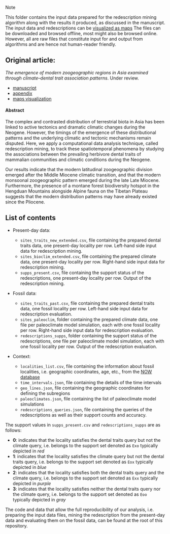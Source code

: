 > [!NOTE]
> This folder contains the input data prepared for the redescription mining algorithm along with the results it produced, as discussed in the manuscript.
> The input data and redescriptions can be [visualized as maps](https://zliobaite.github.io/redescription-asia-neogene/)
> The files can be downloaded and browsed offline, most might also be browsed online. However, all are raw files that constitute input for and output from algorithms and are hence not human-reader friendly.

## Original article:
*The emergence of modern zoogeographic regions in Asia examined through climate–dental trait association patterns*. Under review.

- [manuscript](../../manuscript.pdf)
- [appendix](../../appendix.pdf)
- [maps visualization](https://zliobaite.github.io/redescription-asia-neogene/)

#### Abstract
The complex and contrasted distribution of terrestrial biota in Asia has been linked to active tectonics and dramatic climatic changes during the Neogene.
However, the timings of the emergence of these distributional patterns and the underlying climatic and tectonic mechanisms remain disputed. 
Here, we apply a computational data analysis technique, called redescription mining, to track these spatiotemporal phenomena by studying the associations between the prevailing herbivore dental traits of mammalian communities and climatic conditions during the Neogene. 

Our results indicate that the modern latitudinal zoogeographic division emerged after the Middle Miocene climatic transition, and that the modern monsoonal zoogeographic pattern emerged during the late Late Miocene.
Furthermore, the presence of a montane forest biodiversity hotspot in the Hengduan Mountains alongside Alpine fauna on the Tibetan Plateau suggests that the modern distribution patterns may have already existed since the Pliocene.

## List of contents

- Present-day data:
    - `sites_traits_new_extended.csv`, file containing the prepared dental traits data, one present-day locality per row. Left-hand side input data for redescription mining.
    - `sites_bioclim_extended.csv`, file containing the prepared climate data, one present-day locality per row. Right-hand side input data for redescription mining.
    - `supps_present.csv`, file containing the support status of the redescriptions, one present-day locality per row. Output of the redescription mining.


- Fossil data:
    - `sites_traits_past.csv`, file containing the prepared dental traits data, one fossil locality per row. Left-hand side input data for redescription evaluation.
    - `sites_paleoclim`, folder containing the prepared climate data, one file per paleoclimate model simulation, each with one fossil locality per row. Right-hand side input data for redescription evaluation.
    - `redescriptions_supps`, folder containing the support status of the redescriptions, one file per paleoclimate model simulation, each with one fossil locality per row. Output of the redescription evaluation.
 

- Context:
    - `localities_list.csv`, file containing the information about fossil localities, i.e. geographic coordinates, age, etc., from the [NOW database](https://nowdatabase.luomus.fi/)
    - `time_intervals.json`, file containing the details of the time intervals
    - `geo_lines.json`, file containing the geographic coordinates for defining the subregions
    - `paleoclimates.json`, file containing the list of paleoclimate model simulations
    - `redescriptions_queries.json`, file containing the queries of the redescriptions as well as their support counts and accuracy. 
    

The support values in `supps_present.csv` and `redescriptions_supps` are as follows:
- **0**: indicates that the locality satisfies the dental traits query but not the climate query, i.e. belongs to the support set denoted as `Exo` typically depicted in *red*
- **1**: indicates that the locality satisfies the climate query but not the dental traits query, i.e. belongs to the support set denoted as `Eox` typically depicted in *blue*
- **2**: indicates that the locality satisfies both the dental traits query and the climate query, i.e. belongs to the support set denoted as `Exx` typically depicted in *purple*
- **3**: indicates that the locality satisfies neither the dental traits query nor the climate query, i.e. belongs to the support set denoted as `Eoo` typically depicted in *gray*


The code and data that allow the full reproducibility of our analysis, i.e. preparing the input data files, mining the redescription from the present-day data and evaluating them on the fossil data, can be found at the root of this repository.
